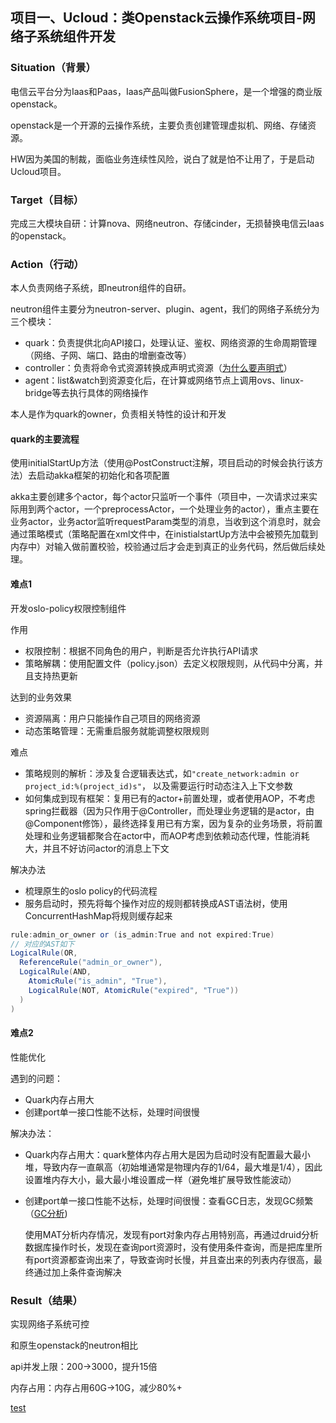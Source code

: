 ## 项目一、Ucloud：类Openstack云操作系统项目-网络子系统组件开发

### Situation（背景）

电信云平台分为Iaas和Paas，Iaas产品叫做FusionSphere，是一个增强的商业版openstack。

openstack是一个开源的云操作系统，主要负责创建管理虚拟机、网络、存储资源。

HW因为美国的制裁，面临业务连续性风险，说白了就是怕不让用了，于是启动Ucloud项目。

### Target（目标）

完成三大模块自研：计算nova、网络neutron、存储cinder，无损替换电信云Iaas的openstack。

### Action（行动）

本人负责网络子系统，即neutron组件的自研。

neutron组件主要分为neutron-server、plugin、agent，我们的网络子系统分为三个模块：

- quark：负责提供北向API接口，处理认证、鉴权、网络资源的生命周期管理（网络、子网、端口、路由的增删查改等）
- controller：负责将命令式资源转换成声明式资源（<u>为什么要声明式</u>）
- agent：list&watch到资源变化后，在计算或网络节点上调用ovs、linux-bridge等去执行具体的网络操作

本人是作为quark的owner，负责相关特性的设计和开发

#### quark的主要流程

使用initialStartUp方法（使用@PostConstruct注解，项目启动的时候会执行该方法）去启动akka框架的初始化和各项配置

akka主要创建多个actor，每个actor只监听一个事件（项目中，一次请求过来实际用到两个actor，一个preprocessActor，一个处理业务的actor），重点主要在业务actor，业务actor监听requestParam类型的消息，当收到这个消息时，就会通过策略模式（策略配置在xml文件中，在inistialstartUp方法中会被预先加载到内存中）对输入做前置校验，校验通过后才会走到真正的业务代码，然后做后续处理。

#### 难点1

开发oslo-policy权限控制组件

作用

- 权限控制：根据不同角色的用户，判断是否允许执行API请求
- 策略解耦：使用配置文件（policy.json）去定义权限规则，从代码中分离，并且支持热更新

达到的业务效果

- 资源隔离：用户只能操作自己项目的网络资源
- 动态策略管理：无需重启服务就能调整权限规则

难点

- 策略规则的解析：涉及复合逻辑表达式，如`"create_network:admin or project_id:%(project_id)s"`， 以及需要运行时动态注入上下文参数
- 如何集成到现有框架：复用已有的actor+前置处理，或者使用AOP，不考虑spring拦截器（因为只作用于@Controller，而处理业务逻辑的是actor，由@Component修饰），最终选择复用已有方案，因为复杂的业务场景，将前置处理和业务逻辑都聚合在actor中，而AOP考虑到依赖动态代理，性能消耗大，并且不好访问actor的消息上下文

解决办法

- 梳理原生的oslo policy的代码流程
- 服务启动时，预先将每个操作对应的规则都转换成AST语法树，使用ConcurrentHashMap将规则缓存起来

```java
rule:admin_or_owner or (is_admin:True and not expired:True)
// 对应的AST如下
LogicalRule(OR,
  ReferenceRule("admin_or_owner"),
  LogicalRule(AND,
    AtomicRule("is_admin", "True"),
    LogicalRule(NOT, AtomicRule("expired", "True"))
  )
)
```

#### 难点2

性能优化

遇到的问题：

- Quark内存占用大
- 创建port单一接口性能不达标，处理时间很慢

解决办法：

- Quark内存占用大：quark整体内存占用大是因为启动时没有配置最大最小堆，导致内存一直飙高（初始堆通常是物理内存的1/64，最大堆是1/4），因此设置堆内存大小，最大最小堆设置成一样（避免堆扩展导致性能波动）

- 创建port单一接口性能不达标，处理时间很慢：查看GC日志，发现GC频繁（[GC分析](#GC分析))

  使用MAT分析内存情况，发现有port对象内存占用特别高，再通过druid分析数据库操作时长，发现在查询port资源时，没有使用条件查询，而是把库里所有port资源都查询出来了，导致查询时长慢，并且查出来的列表内存很高，最终通过加上条件查询解决

### Result（结果）

实现网络子系统可控

和原生openstack的neutron相比

api并发上限：200->3000，提升15倍

内存占用：内存占用60G->10G，减少80%+

[test](/Java/JVM.md/#GC)